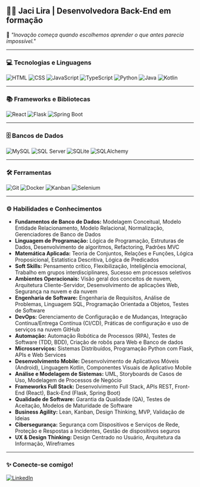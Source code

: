 ## 👩‍💻 Jaci Lira | Desenvolvedora Back-End em formação

🧠 *"Inovação começa quando escolhemos aprender o que antes parecia impossível."*

---

### 💻 Tecnologias e Linguagens
![HTML](https://img.shields.io/badge/HTML5-E34F26?style=flat&logo=html5&logoColor=white)
![CSS](https://img.shields.io/badge/CSS3-1572B6?style=flat&logo=css3&logoColor=white)
![JavaScript](https://img.shields.io/badge/JavaScript-F7DF1E?style=flat&logo=javascript&logoColor=black)
![TypeScript](https://img.shields.io/badge/TypeScript-3178C6?style=flat&logo=typescript&logoColor=white)
![Python](https://img.shields.io/badge/Python-3776AB?style=flat&logo=python&logoColor=white)
![Java](https://img.shields.io/badge/Java-ED8B00?style=flat&logo=java&logoColor=white)
![Kotlin](https://img.shields.io/badge/Kotlin-0095D5?style=flat&logo=kotlin&logoColor=white)

---

### 📚 Frameworks e Bibliotecas
![React](https://img.shields.io/badge/React-61DAFB?style=flat&logo=react&logoColor=black)
![Flask](https://img.shields.io/badge/Flask-000000?style=flat&logo=flask&logoColor=white)
![Spring Boot](https://img.shields.io/badge/Spring_Boot-6DB33F?style=flat&logo=spring-boot&logoColor=white)

---

### 🗄️ Bancos de Dados
![MySQL](https://img.shields.io/badge/MySQL-4479A1?style=flat&logo=mysql&logoColor=white)
![SQL Server](https://img.shields.io/badge/Microsoft_SQL_Server-CC2927?style=flat&logo=microsoft-sql-server&logoColor=white)
![SQLite](https://img.shields.io/badge/SQLite-003B57?style=flat&logo=sqlite&logoColor=white)
![SQLAlchemy](https://img.shields.io/badge/SQLAlchemy-FFA500?style=flat&logo=python&logoColor=white)

---

### 🛠️ Ferramentas
![Git](https://img.shields.io/badge/Git-F05032?style=flat&logo=git&logoColor=white)
![Docker](https://img.shields.io/badge/Docker-2496ED?style=flat&logo=docker&logoColor=white)
![Kanban](https://img.shields.io/badge/Kanban-0052CC?style=flat&logo=trello&logoColor=white)
![Selenium](https://img.shields.io/badge/Selenium-4DB33F?style=flat&logo=selenium&logoColor=white)

---

### ⚙️ Habilidades e Conhecimentos

- **Fundamentos de Banco de Dados:** Modelagem Conceitual, Modelo Entidade Relacionamento, Modelo Relacional, Normalização, Gerenciadores de Banco de Dados
- **Linguagem de Programação:** Lógica de Programação, Estruturas de Dados, Desenvolvimento de algoritmos, Refactoring, Padrões MVC
- **Matemática Aplicada:** Teoria de Conjuntos, Relações e Funções, Lógica Proposicional, Estatística Descritiva, Lógica de Predicados
- **Soft Skills:** Pensamento crítico, Flexibilização, Inteligência emocional, Trabalho em grupos interdisciplinares, Sucesso em processos seletivos
- **Ambientes Operacionais:** Visão geral dos conceitos de nuvem, Arquitetura Cliente-Servidor, Desenvolvimento de aplicações Web, Segurança na nuvem e da nuvem
- **Engenharia de Software:** Engenharia de Requisitos, Análise de Problemas, Linguagem SQL, Programação Orientada a Objetos, Testes de Software
- **DevOps:** Gerenciamento de Configuração e de Mudanças, Integração Contínua/Entrega Contínua (CI/CD), Práticas de configuração e uso de serviços na nuvem GitHub
- **Automação:** Automação Robótica de Processos (RPA), Testes de Software (TDD, BDD), Criação de robôs para Web e Banco de dados
- **Microsserviços:** Sistemas Distribuídos, Programação Python com Flask, APIs e Web Services
- **Desenvolvimento Mobile:** Desenvolvimento de Aplicativos Móveis (Android), Linguagem Kotlin, Componentes Visuais de Aplicativo Mobile
- **Análise e Modelagem de Sistemas:** UML, Storyboards de Casos de Uso, Modelagem de Processos de Negócio
- **Frameworks Full Stack:** Desenvolvimento Full Stack, APIs REST, Front-End (React), Back-End (Flask, Spring Boot)
- **Qualidade de Software:** Garantia da Qualidade (QA), Testes de Aceitação, Modelos de Maturidade de Software
- **Business Agility:** Lean, Kanban, Design Thinking, MVP, Validação de Ideias
- **Cibersegurança:** Segurança com Dispositivos e Serviços de Rede, Proteção e Respostas a Incidentes, Gestão de dispositivos seguros
- **UX & Design Thinking:** Design Centrado no Usuário, Arquitetura da Informação, Wireframes

---

### ✨ Conecte-se comigo!
[![LinkedIn](https://img.shields.io/badge/LinkedIn-blue?style=flat&logo=linkedin&logoColor=white)](https://www.linkedin.com/in/jaci-lira)
